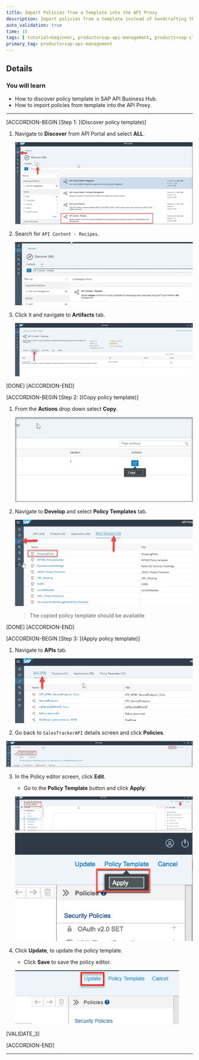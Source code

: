 ```yaml
---
title: Import Policies from a Template into the API Proxy
description: Import policies from a template instead of handcrafting the entire policies one after the other into the API Proxy.
auto_validation: true
time: 15
tags: [ tutorial>beginner, products>sap-api-management, products>sap-cloud-platform]
primary_tag: products>sap-api-management
---
```


## Details
### You will learn
  - How to discover policy template in SAP API Business Hub.
  - How to import policies from template into the API Proxy.

---

[ACCORDION-BEGIN [Step 1: ](Discover policy template)]

1. Navigate to **Discover** from API Portal and select **ALL**.

    ![Discover Policy Template](01-discover-polic-template.png)

2. Search for `API Content - Recipes`.

    ![Search Template](02-search-template.png)

3. Click it and navigate to **Artifacts** tab.

    ![Navigate Artifacts](03-Nav-artifacts.png)

[DONE]
[ACCORDION-END]

[ACCORDION-BEGIN [Step 2: ](Copy policy template)]

1. From the **Actions** drop down select **Copy**.

    ![Copy Template](04-copy-template.png)

2. Navigate to **Develop** and select **Policy Templates** tab.

    ![Check Template](05-template-successfully-copied.png)

    >The copied policy template should be available

[DONE]
[ACCORDION-END]


[ACCORDION-BEGIN [Step 3: ](Apply policy template)]
1. Navigate to **APIs** tab.

    ![Navigate APIs](06-Nav-APIs.png)

2. Go back to `SalesTrackerAPI` details screen and click **Policies**.

![Navigate Policy Editor](07-policy-editor.png)

3. In the Policy editor screen, click **Edit**.
    - Go to the **Policy Template** button and click **Apply**.

    ![Apply Template](08-policy-template.png)  
    ![Apply Template_2](08_2_Apply.png)

5. Click **Update**, to update the policy template.

    - Click **Save** to save the policy editor.

    ![Update Editor](09-update.png)

[VALIDATE_3]

[ACCORDION-END]


---
